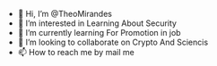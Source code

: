 - 👋 Hi, I’m @TheoMirandes
- 👀 I’m interested in Learning About Security
- 🌱 I’m currently learning For Promotion in job
- 💞️ I’m looking to collaborate on Crypto And Sciencis
- 📫 How to reach me by mail me

<!---
TheoMirandes/TheoMirandes is a ✨ special ✨ repository because its `README.md` (this file) appears on your GitHub profile.
You can click the Preview link to take a look at your changes.
--->

